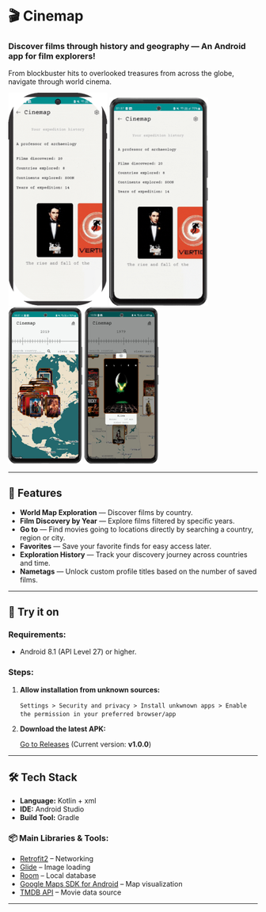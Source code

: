 # 🎬 Cinemap
    
### Discover films through history and geography — An Android app for film explorers!
 From blockbuster hits to overlooked treasures from across the globe, navigate through world cinema.
 
<img src="assets/gif.gif" alt="App preview GIF 1" width="200"> <img src="assets/gif1.gif" alt="App preview GIF 2" width="200"> <img src="assets/sc.png" alt="Screenshot 1" width="150"> <img src="assets/sc2.png" alt="Screenshot 2" width="150">

---

## 🧭 Features

- **World Map Exploration** — Discover films by country.
- **Film Discovery by Year** — Explore films filtered by specific years.
- **Go to** — Find movies going to locations directly by searching a country, region or city.
- **Favorites** — Save your favorite finds for easy access later.
- **Exploration History** — Track your discovery journey across countries and time.
- **Nametags** — Unlock custom profile titles based on the number of saved films.

---

## 📲 Try it on

### Requirements:

- Android 8.1 (API Level 27) or higher.

### Steps:

1. **Allow installation from unknown sources:**

   ```Settings > Security and privacy > Install unkwnown apps > Enable the permission in your preferred browser/app```

3. **Download the latest APK:**

    [Go to Releases](https://github.com/yourusername/cinemap/releases)  (Current version: **v1.0.0**)

---

## 🛠️ Tech Stack

- **Language:** Kotlin + xml
- **IDE:** Android Studio
- **Build Tool:** Gradle

### 📦 Main Libraries & Tools:

- [Retrofit2](https://square.github.io/retrofit/) – Networking
- [Glide](https://bumptech.github.io/glide/) – Image loading
- [Room](https://developer.android.com/jetpack/androidx/releases/room) – Local database
- [Google Maps SDK for Android](https://developers.google.com/maps/documentation/android-sdk/overview) – Map visualization
- [TMDB API](https://developer.themoviedb.org/docs/getting-started) – Movie data source

---
